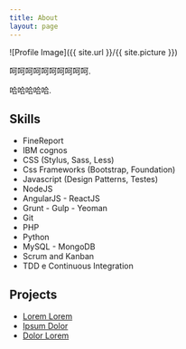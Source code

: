 ```yaml
---
title: About
layout: page
---
```

![Profile Image]({{ site.url }}/{{ site.picture }})

<p>呵呵呵呵呵呵呵呵呵呵.</p>

<p>哈哈哈哈哈.</p>

<h2>Skills</h2>

<ul class="skill-list">
	<li>FineReport</li>
	<li>IBM cognos</li>
	<li>CSS (Stylus, Sass, Less)</li>
	<li>Css Frameworks (Bootstrap, Foundation)</li>
	<li>Javascript (Design Patterns, Testes)</li>
	<li>NodeJS</li>
	<li>AngularJS - ReactJS</li>
	<li>Grunt - Gulp - Yeoman</li>
	<li>Git</li>
	<li>PHP</li>
	<li>Python</li>
	<li>MySQL - MongoDB</li>
	<li>Scrum and Kanban</li>
	<li>TDD e Continuous Integration</li>
</ul>

<h2>Projects</h2>

<ul>
	<li><a href="https://github.com/">Lorem Lorem</a></li>
	<li><a href="https://github.com/">Ipsum Dolor</a></li>
	<li><a href="https://github.com/">Dolor Lorem</a></li>
</ul>
